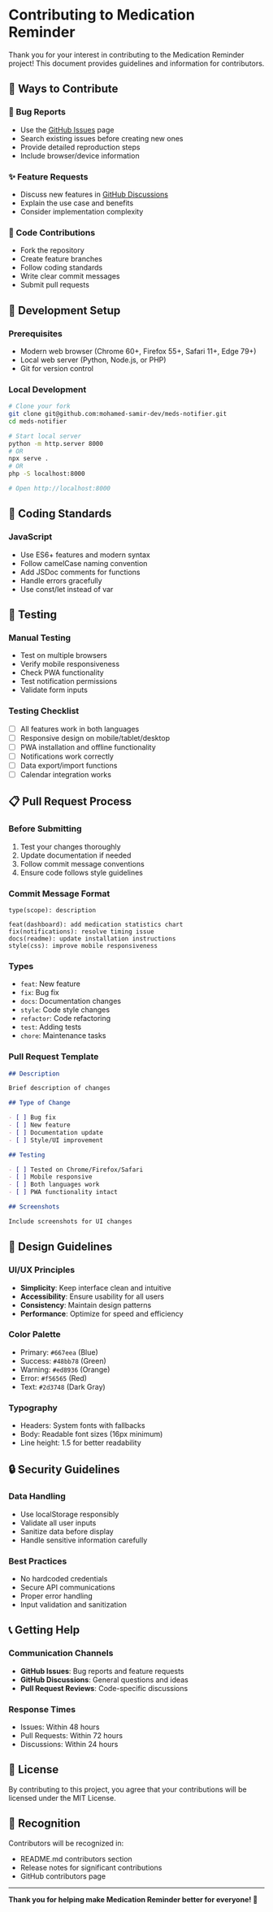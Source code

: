 # Contributing to Medication Reminder

Thank you for your interest in contributing to the Medication Reminder project! This document provides guidelines and information for contributors.

## 🌟 Ways to Contribute

### 🐛 Bug Reports

- Use the [GitHub Issues](https://github.com/mohamed-samir-dev/meds-notifier/issues) page
- Search existing issues before creating new ones
- Provide detailed reproduction steps
- Include browser/device information

### ✨ Feature Requests

- Discuss new features in [GitHub Discussions](https://github.com/mohamed-samir-dev/meds-notifier/discussions)
- Explain the use case and benefits
- Consider implementation complexity

### 🔧 Code Contributions

- Fork the repository
- Create feature branches
- Follow coding standards
- Write clear commit messages
- Submit pull requests

## 🚀 Development Setup

### Prerequisites

- Modern web browser (Chrome 60+, Firefox 55+, Safari 11+, Edge 79+)
- Local web server (Python, Node.js, or PHP)
- Git for version control

### Local Development

```bash
# Clone your fork
git clone git@github.com:mohamed-samir-dev/meds-notifier.git
cd meds-notifier

# Start local server
python -m http.server 8000
# OR
npx serve .
# OR
php -S localhost:8000

# Open http://localhost:8000
```

## 📝 Coding Standards

### JavaScript

- Use ES6+ features and modern syntax
- Follow camelCase naming convention
- Add JSDoc comments for functions
- Handle errors gracefully
- Use const/let instead of var

## 🧪 Testing

### Manual Testing

- Test on multiple browsers
- Verify mobile responsiveness
- Check PWA functionality
- Test notification permissions
- Validate form inputs

### Testing Checklist

- [ ] All features work in both languages
- [ ] Responsive design on mobile/tablet/desktop
- [ ] PWA installation and offline functionality
- [ ] Notifications work correctly
- [ ] Data export/import functions
- [ ] Calendar integration works

## 📋 Pull Request Process

### Before Submitting

1. Test your changes thoroughly
2. Update documentation if needed
3. Follow commit message conventions
4. Ensure code follows style guidelines

### Commit Message Format

```
type(scope): description

feat(dashboard): add medication statistics chart
fix(notifications): resolve timing issue
docs(readme): update installation instructions
style(css): improve mobile responsiveness
```

### Types

- `feat`: New feature
- `fix`: Bug fix
- `docs`: Documentation changes
- `style`: Code style changes
- `refactor`: Code refactoring
- `test`: Adding tests
- `chore`: Maintenance tasks

### Pull Request Template

```markdown
## Description

Brief description of changes

## Type of Change

- [ ] Bug fix
- [ ] New feature
- [ ] Documentation update
- [ ] Style/UI improvement

## Testing

- [ ] Tested on Chrome/Firefox/Safari
- [ ] Mobile responsive
- [ ] Both languages work
- [ ] PWA functionality intact

## Screenshots

Include screenshots for UI changes
```

## 🎨 Design Guidelines

### UI/UX Principles

- **Simplicity**: Keep interface clean and intuitive
- **Accessibility**: Ensure usability for all users
- **Consistency**: Maintain design patterns
- **Performance**: Optimize for speed and efficiency

### Color Palette

- Primary: `#667eea` (Blue)
- Success: `#48bb78` (Green)
- Warning: `#ed8936` (Orange)
- Error: `#f56565` (Red)
- Text: `#2d3748` (Dark Gray)

### Typography

- Headers: System fonts with fallbacks
- Body: Readable font sizes (16px minimum)
- Line height: 1.5 for better readability

## 🔒 Security Guidelines

### Data Handling

- Use localStorage responsibly
- Validate all user inputs
- Sanitize data before display
- Handle sensitive information carefully

### Best Practices

- No hardcoded credentials
- Secure API communications
- Proper error handling
- Input validation and sanitization

## 📞 Getting Help

### Communication Channels

- **GitHub Issues**: Bug reports and feature requests
- **GitHub Discussions**: General questions and ideas
- **Pull Request Reviews**: Code-specific discussions

### Response Times

- Issues: Within 48 hours
- Pull Requests: Within 72 hours
- Discussions: Within 24 hours

## 📄 License

By contributing to this project, you agree that your contributions will be licensed under the MIT License.

## 🙏 Recognition

Contributors will be recognized in:

- README.md contributors section
- Release notes for significant contributions
- GitHub contributors page

---

**Thank you for helping make Medication Reminder better for everyone! 🎉**
